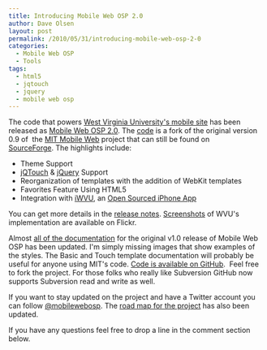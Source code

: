 ```yaml
---
title: Introducing Mobile Web OSP 2.0
author: Dave Olsen
layout: post
permalink: /2010/05/31/introducing-mobile-web-osp-2-0
categories:
  - Mobile Web OSP
  - Tools
tags:
  - html5
  - jqtouch
  - jquery
  - mobile web osp
---
```

The code that powers [West Virginia University's mobile site][1] has been released as [Mobile Web OSP 2.0][2]. The [code][3] is a fork of the original version 0.9 of  the [MIT Mobile Web][4] project that can still be found on [SourceForge][5]. The highlights include:

*   Theme Support
*   [jQTouch][6] & [jQuery][7] Support
*   Reorganization of templates with the addition of WebKit templates
*   Favorites Feature Using HTML5
*   Integration with [iWVU][8], an [Open Sourced iPhone App][9]

You can get more details in the [release notes][10]. [Screenshots][11] of WVU's implementation are available on Flickr.

Almost [all of the documentation][2] for the original v1.0 release of Mobile Web OSP has been updated. I'm simply missing images that show examples of the styles. The Basic and Touch template documentation will probably be useful for anyone using MIT's code. [Code is available on GitHub][12].  Feel free to fork the project. For those folks who really like Subversion GitHub now supports Subversion read and write as well.

If you want to stay updated on the project and have a Twitter account you can follow [@mobilewebosp][13]. The [road map for the project][14] has also been updated.

If you have any questions feel free to drop a line in the comment section below.

 [1]: http://m.wvu.edu/
 [2]: http://mobiweb.pbworks.com/
 [3]: http://github.com/dmolsen/MIT-Mobile-Web
 [4]: http://m.mit.edu
 [5]: http://sourceforge.net/projects/mitmobileweb/
 [6]: http://www.jqtouch.com/
 [7]: http://jquery.com/
 [8]: http://itunes.apple.com/WebObjects/MZStore.woa/wa/viewSoftware?id=325958194&mt=8
 [9]: http://github.com/JaredCrawford/iWVU
 [10]: http://mobiweb.pbworks.com/Version-2-Release-Notes
 [11]: http://www.flickr.com/photos/dmolsen/sets/72157623766895109/
 [12]: http://github.com/dmolsen/MIT-Mobile-Web/.
 [13]: http://twitter.com/mobilewebosp/
 [14]: http://mobiweb.pbworks.com/Roadmap